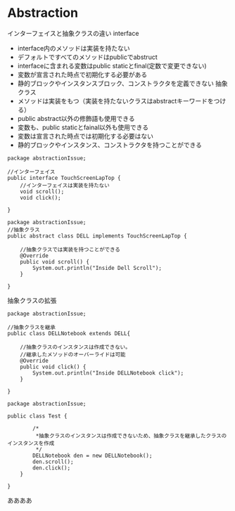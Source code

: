 # Abstraction
インターフェイスと抽象クラスの違い
interface
* interface内のメソッドは実装を持たない
* デフォルトですべてのメソッドはpublicでabstruct
* interfaceに含まれる変数はpublic staticとfinal(定数で変更できない)
* 変数が宣言された時点で初期化する必要がある
* 静的ブロックやインスタンスブロック、コンストラクタを定義できない
抽象クラス
* メソッドは実装をもつ（実装を持たないクラスはabstractキーワードをつける）
* public abstract以外の修飾語も使用できる
* 変数も、public staticとfainal以外も使用できる
* 変数は宣言された時点では初期化する必要はない
* 静的ブロックやインスタンス、コンストラクタを持つことができる

```
package abstractionIssue;

//インターフェイス
public interface TouchScreenLapTop {
	//インターフェイスは実装を持たない
	void scroll();
	void click();
	
}
```
```
package abstractionIssue;
//抽象クラス
public abstract class DELL implements TouchScreenLapTop {

	//抽象クラスでは実装を持つことができる
	@Override
	public void scroll() {
		System.out.println("Inside Dell Scroll");
	}
	
}
```
抽象クラスの拡張
```
package abstractionIssue;

//抽象クラスを継承
public class DELLNotebook extends DELL{
	
	//抽象クラスのインスタンスは作成できない。
	//継承したメソッドのオーバーライドは可能
	@Override
	public void click() {
		System.out.println("Inside DELLNotebook click");
	}

}
```
```
package abstractionIssue;

public class Test {
		
		/*
		 *抽象クラスのインスタンスは作成できないため、抽象クラスを継承したクラスのインスタンスを作成
		 */
		DELLNotebook den = new DELLNotebook();
		den.scroll();
		den.click();
	}
	
}
```
ああああ

